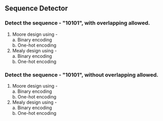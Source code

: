 ## Sequence Detector   

### Detect the sequence - "10101", with overlapping allowed.  

1. Moore design using -   
	a. Binary encoding  
	b. One-hot encoding  
2. Mealy design using -   
	a. Binary encoding  
	b. One-hot encoding

### Detect the sequence - "10101", without overlapping allowed.  
1. Moore design using -   
	a. Binary encoding  
	b. One-hot encoding  
2. Mealy design using -   
	a. Binary encoding  
	b. One-hot encoding  

